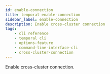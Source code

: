 ```yaml
---
id: enable-connection
title: temporal enable-connection
sidebar_label: enable-connection
description: Enable cross-cluster connection
tags: 
    - cli reference
    - temporal cli
    - options-feature
    - command-line-interface-cli
    - cross-cluster-connection
---
```


Enable cross-cluster connection.
